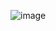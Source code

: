 ![image](https://github.com/PresidencyNotes/Homepage_of_Netflix/assets/156948837/1cacba49-dbcc-4de3-b144-191f627afa89)
